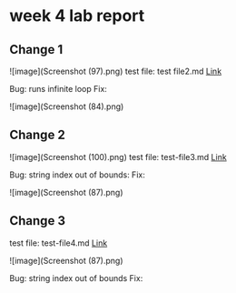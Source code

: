 # week 4 lab report


## Change 1
![image](Screenshot (97).png)
test file: test file2.md
[Link](https://github.com/rhu003/markdown-parse/blob/main/test-file2.md)

Bug: runs infinite loop
Fix: 

![image](Screenshot (84).png)

## Change 2
![image](Screenshot (100).png)
test file: test-file3.md
[Link](https://github.com/rhu003/markdown-parse/blob/main/test-file3.md)

Bug: string index out of bounds: 
Fix: 

![image](Screenshot (87).png)

## Change 3

test file: test-file4.md
[Link](https://github.com/rhu003/markdown-parse/blob/main/test-file4.md)

![image](Screenshot (87).png)

Bug: string index out of bounds
Fix: 
